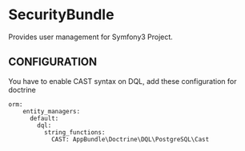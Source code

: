 # SecurityBundle
Provides user management for Symfony3 Project.


## CONFIGURATION
You have to enable CAST syntax on DQL, add these configuration for doctrine
```
orm:
    entity_managers:
      default:
        dql:
          string_functions:
            CAST: AppBundle\Doctrine\DQL\PostgreSQL\Cast
```
